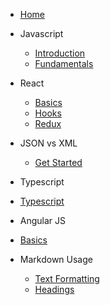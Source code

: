 <!-- for smooth navigation please use first heading in readme.md in cebab case here as an id for home-->

- [Home](/#hi-i39m-shruthi-thupakula-👋)

- Javascript

  - [Introduction](pages/javascript/intro.md)
  - [Fundamentals](pages/javascript/fundamentals.md)

- React

  - [Basics](pages/react/basics.md)
  - [Hooks](pages/react/react-hooks.md)
  - [Redux](pages/react/redux.md)

- JSON vs XML

  - [Get Started](pages/json-vs-xml/intro.md)

- Typescript

- [Typescript](pages/typescript/ts-basics.md)

- Angular JS

- [Basics](pages/angular/intro.md)

- Markdown Usage

  - [Text Formatting](pages/markdown-usage.md)
  - [Headings](pages/headings.md)

